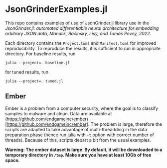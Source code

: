 # JsonGrinderExamples.jl

This repo contains examples of use of JsonGrinder.jl library use in the *JsonGrinder.jl: automated differentiable neural architecture for embedding arbitrary JSON data, Mandlík, Račinský, Lisý, and Tomáš Pevný, 2022*.

Each directory contains the `Project.toml` and `Manifest.toml` for improved reproducibility. To reproduce the results, it is sufficient to run in appropriate directory. For baseline results, run
```
julia --project=. baseline.jl
```
for tuned results, run
```
julia --project=. tuned.jl
```

## Ember
Ember is a problem from a computer security, where the goal is to classify samples to malware and clean. Data are available at (https://github.com/endgameinc/ember)[https://github.com/endgameinc/ember]. The problem is large, therefore the scripts are adapted to take advantage of multi-threadding  in the data preparation phase (hence run julia with `-t` option with correct number of threads). Because of this, scripts depart a bit from the usual examples. 

**Warning: The ember dataset is large. By default, it will be downloaded to a temporary directory in `/tmp`. Make sure you have at least 10Gb of free space.**
